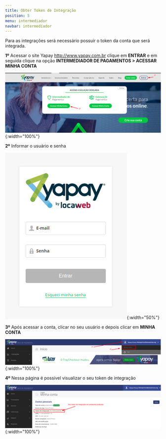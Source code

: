 ```yaml
---
title: Obter Token de Integração
position: 5
menu: intermediador
navbar: intermediador
---
```


Para as integrações será necessário possuir o token da conta que será integrada.

**1º** Acessar o site Yapay <a href="http://www.yapay.com.br" target="_blank" class="linkPadraoVerde">http://www.yapay.com.br</a> clique em **ENTRAR** e em seguida clique na opção **INTERMEDIADOR DE PAGAMENTOS > ACESSAR MINHA CONTA**

![Obtendo o Token de Integração Yapay](/images/intermediador/conteudo/ObterToken0.png "Obtendo o Token de Integração Yapay"){:width="100%"}


**2º** Informar o usuário e senha

![Obtendo o Token de Integração Yapay](/images/intermediador/conteudo/ObterToken00.png "Obtendo o Token de Integração Yapay"){:width="50%"}


**3º** Após acessar a conta, clicar no seu usuário e depois clicar em **MINHA CONTA**

![Obtendo o Token de Integração Yapay](/images/intermediador/conteudo/ObterToken.png "Obtendo o Token de Integração Yapay"){:width="100%"}

**4º** Nessa página é possível visualizar o seu token de integração

![Obtendo o Token de Integração Yapay](/images/intermediador/conteudo/ObterToken2.png "Obtendo o Token de Integração Yapay"){:width="100%"}

